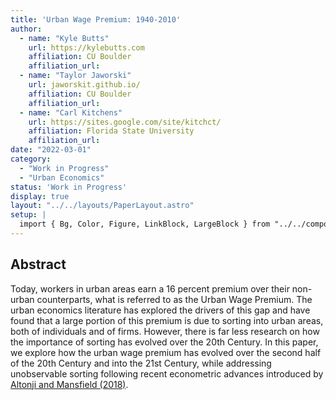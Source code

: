 ```yaml
---
title: 'Urban Wage Premium: 1940-2010'
author:
  - name: "Kyle Butts"
    url: https://kylebutts.com
    affiliation: CU Boulder
    affiliation_url: 
  - name: "Taylor Jaworski"
    url: jaworskit.github.io/
    affiliation: CU Boulder
    affiliation_url: 
  - name: "Carl Kitchens"
    url: https://sites.google.com/site/kitchct/
    affiliation: Florida State University
    affiliation_url: 
date: "2022-03-01"
category: 
  - "Work in Progress"
  - "Urban Economics"
status: 'Work in Progress'
display: true
layout: "../../layouts/PaperLayout.astro"
setup: |
  import { Bg, Color, Figure, LinkBlock, LargeBlock } from "../../components/mdx/"
---
```


## Abstract

Today, workers in urban areas earn a 16 percent premium over their non-urban counterparts, what is referred to as the <Bg kelly>Urban Wage Premium</Bg>. The urban economics literature has explored the drivers of this gap and have found that a large portion of this premium is due to sorting into urban areas, both of individuals and of firms. However, there is far less research on how the importance of sorting has evolved over the 20th Century. In this paper, we explore how the urban wage premium has evolved over the second half of the 20th Century and into the 21st Century, while addressing unobservable sorting following recent econometric advances introduced by [Altonji and Mansfield (2018)](https://www.aeaweb.org/articles?id=10.1257/aer.20141708).




